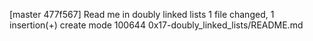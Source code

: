 [master 477f567] Read me in doubly linked lists
 1 file changed, 1 insertion(+)
 create mode 100644 0x17-doubly_linked_lists/README.md
